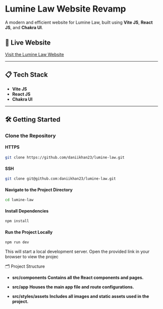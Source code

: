 # Lumine Law Website Revamp

A modern and efficient website for Lumine Law, built using **Vite JS**, **React JS**, and **Chakra UI**.

## 🚀 Live Website

[Visit the Lumine Law Website](https://daniikhan23.github.io/lumine-law/)

---

## 📋 Tech Stack

- **Vite JS**
- **React JS**
- **Chakra UI**

---

## 🛠️ Getting Started

### Clone the Repository

#### HTTPS

```bash
git clone https://github.com/daniikhan23/lumine-law.git
```

#### SSH

```bash
git clone git@github.com:daniikhan23/lumine-law.git
```

#### Navigate to the Project Directory

```bash
cd lumine-law
```

#### Install Dependencies

```bash
npm install
```

#### Run the Project Locally

```bash
npm run dev
```

This will start a local development server. Open the provided link in your browser to view the projec

🗂️ Project Structure

- **src/components**
  **Contains all the React components and pages.**

- **src/app**
  **Houses the main app file and route configurations.**

- **src/styles/assets**
  **Includes all images and static assets used in the project.**

